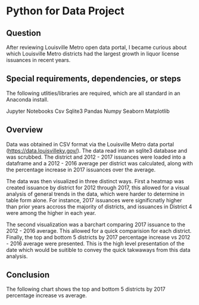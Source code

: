 # Python for Data Project


## Question
After reviewing Louisville Metro open data portal, I became curious about which Louisville Metro districts had the largest growth in liquor license issuances in recent years.

## Special requirements, dependencies, or steps

The following utlities/libraries are required, which are all standard in an Anaconda install.

Jupyter Notebooks
Csv
Sqlite3
Pandas
Numpy
Seaborn
Matplotlib

## Overview

Data was obtained in CSV format via the Louisville Metro data portal (https://data.louisvilleky.gov/). The data read into an sqlite3 database and was scrubbed. The district and 2012 - 2017 issuances were loaded into a dataframe and a 2012 - 2016 average per district was calculated, along with the percentage increase in 2017 issuances over the average. 

The data was then visualized in three distinct ways. First a heatmap was created issuance by district for 2012 through 2017, this allowed for a visual analysis of general trends in the data, which were harder to determine in table form alone. For instance, 2017 issuances were significnatly higher than prior years accross the majority of districts, and issuances in District 4 were among the higher in each year.  

The second visualization was a barchart comparing 2017 issuance to the 2012 - 2016 average. This allowed for a quick comparision for each district. Finally, the top and bottom 5 districts by 2017 percentage increase vs 2012 - 2016 average were presented. This is the high level presentation of the date which would be suitible to convey the quick takwaways from this data analysis. 

## Conclusion

The following chart shows the top and bottom 5 districts by 2017 percentage increase vs average. 

